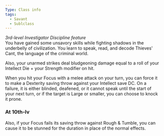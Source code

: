 ```yaml
---
Type: Class info
tags:
  - Savant
  - Sublclass
---
```

_3rd-level Investigator Discipline feature_  
You have gained some unsavory skills while fighting shadows in the underbelly of civilization. You learn to speak, read, and decode Thieves' Cant, the language of the criminal world.

Also, your unarmed strikes deal bludgeoning damage equal to a roll of your Intellect Die + your Strength modifier on hit.

When you hit your Focus with a melee attack on your turn, you can force it to make a Dexterity saving throw against your Intellect save DC. On a failure, it is either blinded, deafened, or it cannot speak until the start of your next turn, or if the target is Large or smaller, you can choose to knock it prone.

### At 10th-lv
Also, if your Focus fails its saving throw against  Rough & Tumble, you can cause it to be stunned  for the duration in place of the normal effects.
